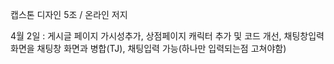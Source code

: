 캡스톤 디자인 5조 / 온라인 저지 

4월 2일 : 게시글 페이지 가시성추가, 상점페이지 캐릭터 추가 및 코드 개선, 채팅창입력 화면을 채팅창 화면과 병합(TJ), 채팅입력 가능(하나만 입력되는점 고쳐야함)


